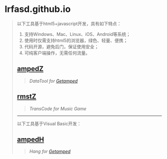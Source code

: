 # lrfasd.github.io
>以下工具基于html5+javascript开发，具有如下特点：
>1. 支持Windows、Mac、Linux、iOS、Android等系统；
>2. 使用时仅需支持html5的浏览器，绿色、轻量、便携；
>3. 代码开源，避免后门，保证使用安全；
>4. 可纯客户端操作，无需任何流量。
>
>## [ampedZ](https://lrfasd.github.io/ampedZ/)
>>*DataTool for [Getamped](http://bfo.sdo.com/)*
>>
>
>## [rmstZ](https://lrfasd.github.io/rmstZ/)
>>*TransCode for Music Game*
>>
>---
>
>以下工具基于Visual Basic开发：
>
>## [ampedH](https://lrfasd.github.io/ampedH/)
>>*Hang for [Getamped](http://bfo.sdo.com/)*
>>
